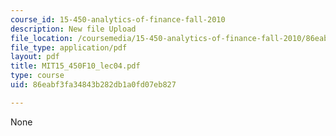 ```yaml
---
course_id: 15-450-analytics-of-finance-fall-2010
description: New file Upload
file_location: /coursemedia/15-450-analytics-of-finance-fall-2010/86eabf3fa34843b282db1a0fd07eb827_MIT15_450F10_lec04.pdf
file_type: application/pdf
layout: pdf
title: MIT15_450F10_lec04.pdf
type: course
uid: 86eabf3fa34843b282db1a0fd07eb827

---
```

None